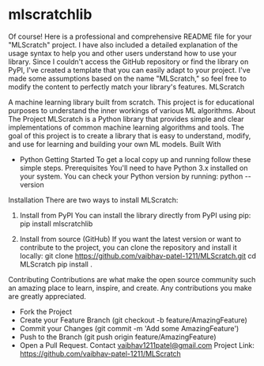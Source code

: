 # mlscratchlib
Of course! Here is a professional and comprehensive README file for your "MLScratch" project. I have also included a detailed explanation of the usage syntax to help you and other users understand how to use your library.
Since I couldn't access the GitHub repository or find the library on PyPI, I've created a template that you can easily adapt to your project. I've made some assumptions based on the name "MLScratch," so feel free to modify the content to perfectly match your library's features.
MLScratch


A machine learning library built from scratch. This project is for educational purposes to understand the inner workings of various ML algorithms.
About The Project
MLScratch is a Python library that provides simple and clear implementations of common machine learning algorithms and tools. The goal of this project is to create a library that is easy to understand, modify, and use for learning and building your own ML models.
Built With
 * Python
Getting Started
To get a local copy up and running follow these simple steps.
Prerequisites
You'll need to have Python 3.x installed on your system. You can check your Python version by running:
python --version

Installation
There are two ways to install MLScratch:
1. Install from PyPI
You can install the library directly from PyPI using pip:
pip install mlscratchlib

2. Install from source (GitHub)
If you want the latest version or want to contribute to the project, you can clone the repository and install it locally:
git clone https://github.com/vaibhav-patel-1211/MLScratch.git
cd MLScratch
pip install .

Contributing
Contributions are what make the open source community such an amazing place to learn, inspire, and create. Any contributions you make are greatly appreciated.
 * Fork the Project
 * Create your Feature Branch (git checkout -b feature/AmazingFeature)
 * Commit your Changes (git commit -m 'Add some AmazingFeature')
 * Push to the Branch (git push origin feature/AmazingFeature)
 * Open a Pull Request.
Contact
 vaibhav1211patel@gmail.com
Project Link: https://github.com/vaibhav-patel-1211/MLScratch
